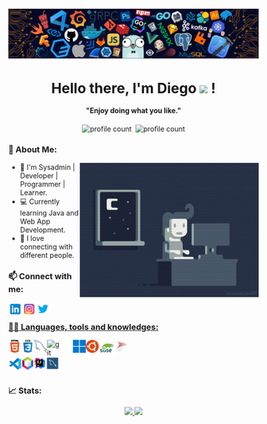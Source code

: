 ![banner_github](./images/header.png)

<p>
  <h1 align="center"><b>Hello there, I'm Diego <img src="https://github.com/TheDudeThatCode/TheDudeThatCode/blob/master/Assets/Hi.gif" width="30px"> !</b></h1>
</p>

<p>
  <h4 align="center"><b>"Enjoy doing what you like."</b></h4>
</p>

<p align="center">
    <img align="center" alt="profile count" src="https://komarev.com/ghpvc/?username=diegxalv&color=blue" />&nbsp; 
    <img align="center" alt="profile count" src="https://img.shields.io/github/followers/diegxalv?label=follow&style=social" />

  
</p>

### 🚀 About Me:

<img align="right" height="270px" alt="GIF" src="./images/coding.gif" />

- 🌱 I'm Sysadmin | Developer | Programmer | Learner.
- 💻 Currently learning Java and Web App Development. 
- 🙌 I love connecting with different people.


### 📫 Connect with me:
<div>
<a href="https://www.linkedin.com/in/juan-diego-mesa-%C3%A1lvarez-a42a791b0/" target="_blank"><img align="left" alt="Diegxalv | LinkedIn" width="28px" src="./images/linkedin2.png" />
<a href="https://instagram.com/diegxalv" target="_blank"><img align="left" alt="Diegxalv | Instagram" width="28px" src="./images/instagram.png" />
<a href="https://twitter.com/diegxalv" target="_blank"><img align="left" alt="Diegxalv | Twitter" width="28px" src="./images/twitter2.png" />
</div>
<br />

### 👨‍💻 Languages, tools and knowledges:

<a href="https://www.w3.org/html/" target="_blank"><img align="left" alt="HTML5" width="26px" src="./images/html.png" /></a>
<a href="https://www.w3schools.com/css/" target="_blank"><img align="left" alt="CSS3" width="26px" src="./images/css.png" /></a>
<a href="https://www.mysql.com/" target="_blank"><img align="left" alt="MySQL" width="26px" src="./images/mysql.png" /></a>
<a href="https://git-scm.com/" target="_blank"><img align="left" alt="git" width="26px" src="https://www.vectorlogo.zone/logos/git-scm/git-scm-icon.svg" /></a>
<a href="https://github.com/" target="_blank"><img align="left" alt="GitHub" width="26px" src="./images/github.png" /></a>
<a href="https://www.microsoft.com/es-es" target="_blank"><img align="left" alt="Windows" width="26px" src="./images/windows11.png" /></a>
<a href="https://ubuntu.com" target="_blank"><img align="left" alt="ubuntu" width="26px" src="./images/ubuntu.png" /></a>
<a href="https://www.opensuse.org/" target="_blank"><img align="left" alt="openSUSE" width="32px" src="./images/opensuse.png" /></a>
<a href="https://www.microsoft.com/es-es/sql-server" target="_blank"><img align="left" alt="Microsoft SQL Server" width="26px" src="./images/microsoft_sql_server.png" /></a>
<br /><br />
<a href="https://code.visualstudio.com/" target="_blank"><img align="left" alt="Visual Studio Code" width="28px" src="./images/vscode.png" /></a>
<a href="https://netbeans.apache.org/" target="_blank"><img align="left" alt="NetBeans" width="22px" src="./images/netbeans.png" /></a>
<a href="https://www.jetbrains.com/es-es/idea/" target="_blank"><img align="left" alt="IntelliJ" width="26px" src="./images/intellij.png" /></a>
<a href="https://www.mysql.com/products/workbench/" target="_blank"><img align="left" alt="MySQL WorkBench" width="26px" src="./images/mysqlworkbench.png" /></a>
<br />
<br />

### 📈 Stats:
  
<p align="center">
<a href="https://github.com/diegxalv">
<img height="160em" src="https://github-readme-stats.vercel.app/api?username=diegxalv&hide_title=true&hide_border=true&theme=gotham&show_icons=true" />
</a>
<a href="https://github.com/diegxalv">
<img height="160em" src="https://github-readme-stats.vercel.app/api/top-langs/?username=diegxalv&hide_title=true&hide_border=true&theme=gotham" />
</a>
</p>

<!--
### Softwares:

<img align="left" alt="Visual Studio Code" width="26px" src="https://raw.githubusercontent.com/github/explore/80688e429a7d4ef2fca1e82350fe8e3517d3494d/topics/visual-studio-code/visual-studio-code.png" />
<a href="https://www.adobe.com/products/xd.html" target="_blank"> <img align="left" alt="XD" width="26px" src="https://github.com/Aakarsh-B/trying-repos/blob/master/adobexd.png?raw=true"/> </a> 
<a href="https://www.adobe.com/in/products/illustrator.html" target="_blank"> <img align="left" alt="Illustrator" width="26px" src="https://github.com/Aakarsh-B/trying-repos/blob/master/illustrator.png?raw=true"/> </a> 
<a href="https://www.photoshop.com/en" target="_blank"> <img align="left" alt="Photoshop" width="26px" src="https://github.com/Aakarsh-B/trying-repos/blob/master/photoshop.png?raw=true"/> </a>
<a href="https://www.blender.org" target="_blank"> <img align="left" alt="Photoshop" width="26px" src="https://github.com/Aakarsh-B/trying-repos/blob/master/blender.png?raw=true"/> </a>


<br />
<br />

---

### Escuchando ahora 🎧

[![Spotify](https://github-readme-remake.vercel.app/api/spotify)](https://open.spotify.com/user/1137352220)
<br/>
---


**diegxalv/diegxalv** is a ✨ _special_ ✨ repository because its `README.md` (this file) appears on your GitHub profile.

Here are some ideas to get you started:

- 🔭 I’m currently working on ...
- 🌱 I’m currently learning ...
- 👯 I’m looking to collaborate on ...
- 🤔 I’m looking for help with ...
- 💬 Ask me about ...
- 📫 How to reach me: ...
- 😄 Pronouns: ...
- ⚡ Fun fact: ...
-->
